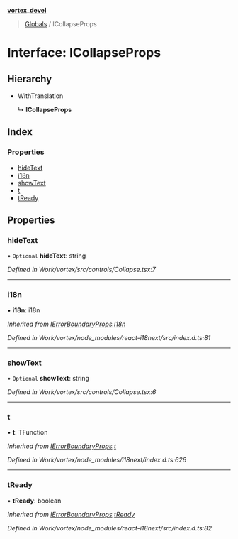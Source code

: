 **[vortex_devel](../README.md)**

> [Globals](../globals.md) / ICollapseProps

# Interface: ICollapseProps

## Hierarchy

* WithTranslation

  ↳ **ICollapseProps**

## Index

### Properties

* [hideText](icollapseprops.md#hidetext)
* [i18n](icollapseprops.md#i18n)
* [showText](icollapseprops.md#showtext)
* [t](icollapseprops.md#t)
* [tReady](icollapseprops.md#tready)

## Properties

### hideText

• `Optional` **hideText**: string

*Defined in Work/vortex/src/controls/Collapse.tsx:7*

___

### i18n

•  **i18n**: i18n

*Inherited from [IErrorBoundaryProps](ierrorboundaryprops.md).[i18n](ierrorboundaryprops.md#i18n)*

*Defined in Work/vortex/node_modules/react-i18next/src/index.d.ts:81*

___

### showText

• `Optional` **showText**: string

*Defined in Work/vortex/src/controls/Collapse.tsx:6*

___

### t

•  **t**: TFunction

*Inherited from [IErrorBoundaryProps](ierrorboundaryprops.md).[t](ierrorboundaryprops.md#t)*

*Defined in Work/vortex/node_modules/i18next/index.d.ts:626*

___

### tReady

•  **tReady**: boolean

*Inherited from [IErrorBoundaryProps](ierrorboundaryprops.md).[tReady](ierrorboundaryprops.md#tready)*

*Defined in Work/vortex/node_modules/react-i18next/src/index.d.ts:82*
